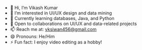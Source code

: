 - 👋 Hi, I’m Vikash Kumar  
- 👀 I’m interested in UI/UX design and data mining 
- 🌱 Currently learning databases, Java, and Python  
- 💼 Open to collaborations on UI/UX and data-related projects 
- 📫 Reach me at: vksiwan456@gmail.com 
- 😄 Pronouns: He/Him
- ⚡ Fun fact: I enjoy video editing as a hobby!

 
 
 
  



<!---
Vikash185/Vikash185 is a ✨ special ✨ repository because its `README.md` (this file) appears on your GitHub profile.
You can click the Preview link to take a look at your changes.
--->
